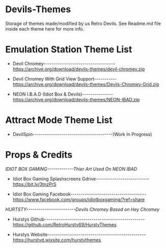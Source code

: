 # Devils-Themes

Storage of themes made/modified by us Retro Devils. See Readme.md file inside each theme here for more info. 

# Emulation Station Theme List 

- Devil Chromey-----------------------------------https://archive.org/download/devils-themes/devil-chromey.zip

- Devil Chromey With Grid View Support-----------
https://archive.org/download/devils-themes/Devils-Chromey-Grid.zip

- NEON I.B.A.D (Idiot Box & Devils)---------------https://archive.org/download/devils-themes/NEON-IBAD.zip

# Attract Mode Theme List 

- DevilSpin---------------------------------------(Work In Progress)
     
     
# Props & Credits #

*IDIOT BOX GAMING-------------Thier Art Used On NEON IBAD*

- Idiot Box Gaming Splashscreens Gdrive-------------------------- https://bit.ly/3tnzPrS
 
- Idiot Box Gaming Facebook-------------------------------------
https://www.facebook.com/groups/idiotboxgaming/?ref=share
 
*HURTSTY------------------------Devils Chromey Based on Hey Chromey*

- Hurstys Github-------------------------------------------------
https://github.com/RetroHursty69/HurstyThemes

- Hurstys Website------------------------------------------------
https://hurstyd.wixsite.com/hurstythemes

